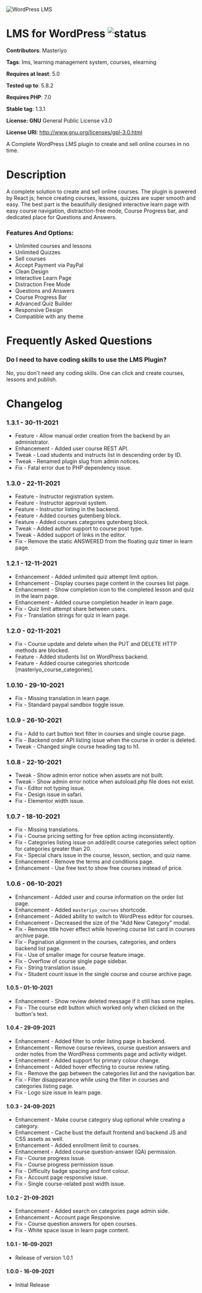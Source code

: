 ![WordPress LMS](https://ps.w.org/learning-management-system/assets/banner-1544x500.png?rev=2599799)

# LMS for WordPress ![status](https://github.com/wpeverest/wordpress-lms/actions/workflows/deploy-to-staging.yml/badge.svg)

**Contributors**: Masteriyo

**Tags**: lms, learning management system, courses, elearning

**Requires at least**: 5.0

**Tested up to**: 5.8.2

**Requires PHP**: 7.0

**Stable tag**: 1.3.1

**License: GNU** General Public License v3.0

**License URI**: http://www.gnu.org/licenses/gpl-3.0.html

A Complete WordPress LMS plugin to create and sell online courses in no time.

# Description

A complete solution to create and sell online courses. The plugin is powered by React js; hence creating courses, lessons, quizzes are super smooth and easy. The best part is the beautifully designed interactive learn page with easy course navigation, distraction-free mode, Course Progress bar, and dedicated place for Questions and Answers.

### Features And Options:

- Unlimited courses and lessons
- Unlimited Quizzes
- Sell courses
- Accept Payment via PayPal
- Clean Design
- Interactive Learn Page
- Distraction Free Mode
- Questions and Answers
- Course Progress Bar
- Advanced Quiz Builder
- Responsive Design
- Compatible with any theme

# Frequently Asked **Questions**

### Do I need to have coding skills to use the LMS Plugin?

No, you don't need any coding skills. One can click and create courses, lessons and publish.

# Changelog

### 1.3.1 - 30-11-2021
- Feature - Allow manual order creation from the backend by an administrator.
- Enhancement - Added user course REST API.
- Tweak - Load students and instructs list in descending order by ID.
- Tweak - Renamed plugin slug from admin notices.
- Fix - Fatal error due to PHP dependency issue.

### 1.3.0 - 22-11-2021
- Feature - Instructor registration system.
- Feature - Instructor approval system.
- Feature - Instructor listing in the backend.
- Feature - Added courses gutenberg block.
- Feature - Added courses categories gutenberg block.
- Tweak - Added author support to course post type.
- Tweak - Added support of links in the editor.
- Fix - Remove the static ANSWERED from the floating quiz timer in learn page.

### 1.2.1 - 12-11-2021
- Enhancement - Added unlimited quiz attempt limit option.
- Enhancement - Display courses page content in the courses list page.
- Enhancement - Show completion icon to the completed lesson and quiz in the learn page.
- Enhancement - Added course completion header in learn page.
- Fix - Quiz limit attempt share between users.
- Fix - Translation strings for quiz in learn page.

### 1.2.0 - 02-11-2021
- Fix - Course update and delete when the PUT and DELETE HTTP methods are blocked.
- Feature - Added students list on WordPress backend.
- Feature - Added course categories shortcode [masteriyo_course_categories].

### 1.0.10 - 29-10-2021
- Fix - Missing translation in learn page.
- Fix - Standard paypal sandbox toggle issue.

### 1.0.9 - 26-10-2021
- Fix - Add to cart button text filter in courses and single course page.
- Fix - Backend order API listing issue when the course in order is deleted.
- Tweak - Changed single course heading tag to h1.

### 1.0.8 - 22-10-2021
- Tweak - Show admin error notice when assets are not built.
- Tweak - Show admin error notice when autoload.php file does not exist.
- Fix - Editor not typing issue.
- Fix - Design issue in safari.
- Fix - Elementor width issue.

### 1.0.7 - 18-10-2021
- Fix - Missing translations.
- Fix - Course pricing setting for free option acting inconsistently.
- Fix - Categories listing issue on add/edit course categories select option for categories greater than 20.
- Fix - Special chars issue in the course, lesson, section, and quiz name.
- Enhancement - Remove the terms and conditions page.
- Enhancement - Use free text to show free courses instead of price.

### 1.0.6 - 06-10-2021

- Enhancement - Added user and course information on the order list page.
- Enhancement - Added `masteriyo_courses` shortcode.
- Enhancement - Added ability to switch to WordPress editor for courses.
- Enhancement - Decreased the size of the "Add New Category" modal.
- Fix -  Remove title hover effect while hovering course list card in courses archive page.
- Fix - Pagination alignment in the courses, categories, and orders backend list page.
- Fix - Use of smaller image for course feature image.
- Fix - Overflow of course single page sidebar.
- Fix - String translation issue.
- Fix - Student count issue in the single course and course archive page.

#### 1.0.5 - 01-10-2021

- Enhancement - Show review deleted message if it still has some replies.
- Fix - The course edit button which worked only when clicked on the button's text.

#### 1.0.4 - 29-09-2021

- Enhancement - Added filter to order listing page in backend.
- Enhancement - Remove course reviews, course question answers and order notes from the WordPress comments page and activity widget.
- Enhancement - Added support for primary colour change.
- Enhancement - Added hover effecting to course review rating.
- Fix - Remove the gap between the categories list and the navigation bar.
- Fix - Filter disappearance while using the filter in courses and categories listing page.
- Fix - Logo size issue in learn page.

#### 1.0.3 - 24-09-2021

- Enhancement - Make course category slug optional while creating a category.
- Enhancement - Cache bust the default frontend and backend JS and CSS assets as well.
- Enhancement - Added enrollment limit to courses.
- Enhancement - Added course question-answer (QA) permission.
- Fix - Course progress issue.
- Fix - Course progress permission issue.
- Fix - Difficulty badge spacing and font colour.
- Fix - Account page responsive issue.
- Fix - Single course-related post width issue.

#### 1.0.2 - 21-09-2021

- Enhancement - Added search on categories page admin side.
- Enhancement - Account page Responsive.
- Fix - Course question answers for open courses.
- Fix - White space issue in learn page content.

#### 1.0.1 - 16-09-2021

- Release of version 1.0.1

#### 1.0.0 - 16-09-2021

- Initial Release
